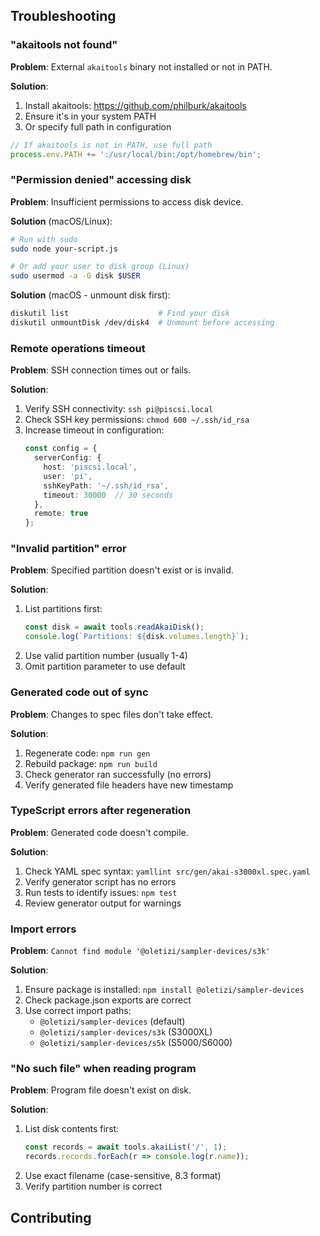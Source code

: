 ## Troubleshooting

### "akaitools not found"

**Problem**: External `akaitools` binary not installed or not in PATH.

**Solution**:

1. Install akaitools: https://github.com/philburk/akaitools
2. Ensure it's in your system PATH
3. Or specify full path in configuration

```typescript
// If akaitools is not in PATH, use full path
process.env.PATH += ':/usr/local/bin:/opt/homebrew/bin';
```

### "Permission denied" accessing disk

**Problem**: Insufficient permissions to access disk device.

**Solution** (macOS/Linux):

```bash
# Run with sudo
sudo node your-script.js

# Or add your user to disk group (Linux)
sudo usermod -a -G disk $USER
```

**Solution** (macOS - unmount disk first):

```bash
diskutil list                    # Find your disk
diskutil unmountDisk /dev/disk4  # Unmount before accessing
```

### Remote operations timeout

**Problem**: SSH connection times out or fails.

**Solution**:

1. Verify SSH connectivity: `ssh pi@piscsi.local`
2. Check SSH key permissions: `chmod 600 ~/.ssh/id_rsa`
3. Increase timeout in configuration:
   ```typescript
   const config = {
     serverConfig: {
       host: 'piscsi.local',
       user: 'pi',
       sshKeyPath: '~/.ssh/id_rsa',
       timeout: 30000  // 30 seconds
     },
     remote: true
   };
   ```

### "Invalid partition" error

**Problem**: Specified partition doesn't exist or is invalid.

**Solution**:

1. List partitions first:
   ```typescript
   const disk = await tools.readAkaiDisk();
   console.log(`Partitions: ${disk.volumes.length}`);
   ```
2. Use valid partition number (usually 1-4)
3. Omit partition parameter to use default

### Generated code out of sync

**Problem**: Changes to spec files don't take effect.

**Solution**:

1. Regenerate code: `npm run gen`
2. Rebuild package: `npm run build`
3. Check generator ran successfully (no errors)
4. Verify generated file headers have new timestamp

### TypeScript errors after regeneration

**Problem**: Generated code doesn't compile.

**Solution**:

1. Check YAML spec syntax: `yamllint src/gen/akai-s3000xl.spec.yaml`
2. Verify generator script has no errors
3. Run tests to identify issues: `npm test`
4. Review generator output for warnings

### Import errors

**Problem**: `Cannot find module '@oletizi/sampler-devices/s3k'`

**Solution**:

1. Ensure package is installed: `npm install @oletizi/sampler-devices`
2. Check package.json exports are correct
3. Use correct import paths:
    - `@oletizi/sampler-devices` (default)
    - `@oletizi/sampler-devices/s3k` (S3000XL)
    - `@oletizi/sampler-devices/s5k` (S5000/S6000)

### "No such file" when reading program

**Problem**: Program file doesn't exist on disk.

**Solution**:

1. List disk contents first:
   ```typescript
   const records = await tools.akaiList('/', 1);
   records.records.forEach(r => console.log(r.name));
   ```
2. Use exact filename (case-sensitive, 8.3 format)
3. Verify partition number is correct

## Contributing
